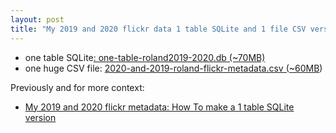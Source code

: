 ```yaml
---
layout: post
title: "My 2019 and 2020 flickr data 1 table SQLite and 1 file CSV version"
---
```


* one table SQLite[: one-table-roland2019-2020.db (~70MB)](https://www.dropbox.com/s/zwlcxh6cd5na0ez/one-table-roland2019-2020.db?dl=0)
* one huge CSV file: [2020-and-2019-roland-flickr-metadata.csv (~60MB](https://www.dropbox.com/s/llkaiznbfpm85lt/2020-and-2019-roland-flickr-metadata.csv?dl=0))

Previously and for more context:

* [My 2019 and 2020 flickr metadata: How To make a 1 table SQLite version](http://rolandtanglao.com/2021/03/26/p1-one-table-version-roland-flickr-metadata-2019-2020/)
